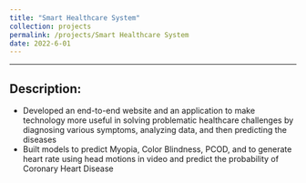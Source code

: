 ```yaml
---
title: "Smart Healthcare System"
collection: projects
permalink: /projects/Smart Healthcare System
date: 2022-6-01
---
```


---

## Description:

- Developed an end-to-end website and an application to make technology more useful in solving problematic healthcare challenges by diagnosing various symptoms, analyzing data, and then predicting the diseases
- Built models to predict Myopia, Color Blindness, PCOD, and to generate heart rate using head motions in video and predict the probability of Coronary Heart Disease
